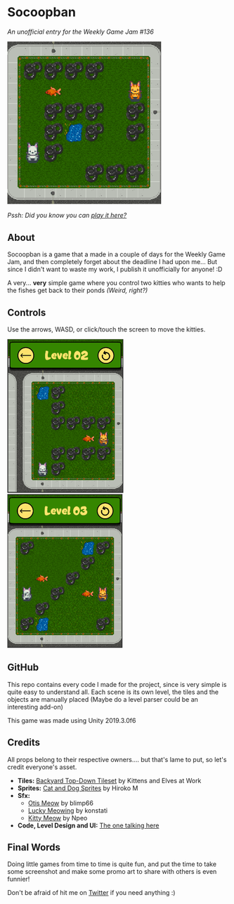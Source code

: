 # Socoopban
*An unofficial entry for the Weekly Game Jam #136*

<img src="Promo/gameplay_mini.gif" width="350">

*Pssh: Did you know you can [play it here?](https://paxncho1.itch.io/socoopban "Itch.io")*

## About

Socoopban is a game that a made in a couple of days for the Weekly Game Jam, and then completely forget about the deadline I had upon me... But since I didn't want to waste my work, I publish it unofficially for anyone! :D

A very... **very** simple game where you control two kitties who wants to help the fishes get back to their ponds *(Weird, right?)*

## Controls

Use the arrows, WASD, or click/touch the screen to move the kitties.

<img src="Promo/Screenshot01.png" height="350">
<img src="Promo/Screenshot02.png" height="350">

## GitHub

This repo contains every code I made for the project, since is very simple is quite easy to understand all.
Each scene is its own level, the tiles and the objects are manually placed (Maybe do a level parser could be an interesting add-on)

This game was made using Unity 2019.3.0f6

## Credits

All props belong to their respective owners.... but that's lame to put, so let's credit everyone's asset.

* **Tiles:** [Backyard Top-Down Tileset](https://assetstore.unity.com/packages/2d/environments/backyard-top-down-tileset-53854) by Kittens and Elves at Work
* **Sprites:** [Cat and Dog Sprites](https://www.kindpng.com/imgv/hTRwmhJ_cat-and-dog-sprites-pixel-dog-sprite-sheet/) by Hiroko M
* **Sfx:**
    * [Otis Meow](https://freesound.org/people/blimp66/sounds/397661/) by blimp66
    * [Lucky Meowing](https://freesound.org/people/konstati/sounds/478733/) by konstati
    * [Kitty Meow](https://freesound.org/people/Npeo/sounds/203121/) by Npeo
* **Code, Level Design and UI:** [The one talking here](https://twitter.com/paxncho1)

## Final Words

Doing little games from time to time is quite fun, and put the time to take some screenshot and make some promo art to share with others is even funnier!

Don't be afraid of hit me on [Twitter](https://twitter.com/paxncho1) if you need anything :)